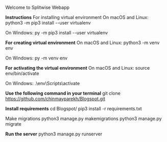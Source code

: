Welcome to Splitwise Webapp


**Instructions**
For installing virtual environment
On macOS and Linux: python3 -m pip3 install --user virtualenv

On Windows: py -m pip3 install --user virtualenv

**For creating virtual environment**
On macOS and Linux: python3 -m venv env

On Windows: py -m venv env

**For activating the virtual environment**
On macOS and Linux: source env/bin/activate

On Windows: .\env\Scripts\activate

**Use the following command in your terminal**
git clone https://github.com/chinmayparekh/Blogspot.git

**Install requirements**
cd Blogspot/
pip3 install -r requirements.txt

Make migrations
python3 manage.py makemigrations python3 manage.py migrate

**Run the server**
python3 manage.py runserver
